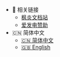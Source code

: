 - 🌟 相关链接
  - [枫炎文档站](https://aaron8052.github.io/FengYan-Documentation)
  - [爱发电赞助](https://afdian.com/a/fengyanDL)
- :cn: 简体中文
    - [:cn: 简体中文](/)
    - [:uk: English](en/)